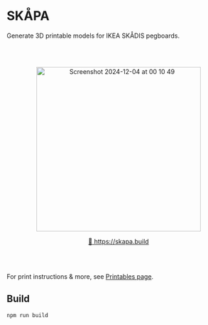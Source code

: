 # SKÅPA

Generate 3D printable models for IKEA SKÅDIS pegboards.

<br/>
<br/>
<p align="center"><img width="370" alt="Screenshot 2024-12-04 at 00 10 49" src="https://github.com/user-attachments/assets/d5a92d89-cafd-4d21-a65b-6c435b0d80c0"></p>

<p align="center"><a href="https://skapa.build">🔗 https://skapa.build</a></p>

<br/>
<br/>

For print instructions & more, see [Printables page](https://www.printables.com/model/1133217-skapa-parametric-app-for-ikea-skadis-pegboard).

## Build

```
npm run build
```
